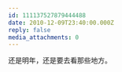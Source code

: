 ```yaml
---
id: 111137527879444488
date: 2010-12-09T23:40:00.000Z
reply: false
media_attachments: 0
---
```


还是明年，还是要去看那些地方。 ​​​​


